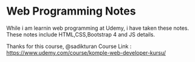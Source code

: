 # Web Programming Notes

While i am learnin web programming at Udemy, i have taken these notes. These notes include HTML,CSS,Bootstrap 4 and JS details.

Thanks for this course, @sadikturan
Course Link : https://www.udemy.com/course/komple-web-developer-kursu/
